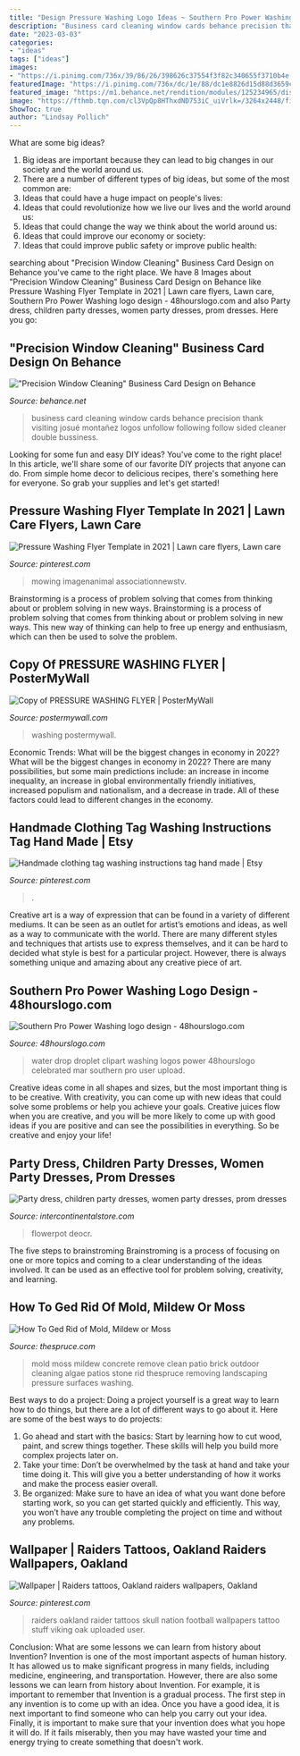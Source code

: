 ```yaml
---
title: "Design Pressure Washing Logo Ideas ~ Southern Pro Power Washing Logo Design"
description: "Business card cleaning window cards behance precision thank visiting josué montañez logos unfollow following follow sided cleaner double bussiness"
date: "2023-03-03"
categories:
- "ideas"
tags: ["ideas"]
images:
- "https://i.pinimg.com/736x/39/86/26/398626c37554f3f82c340655f3710b4e--clothing-tags-hand-made.jpg"
featuredImage: "https://i.pinimg.com/736x/dc/1e/88/dc1e8826d15d88d3659ccc3de191b3b6.jpg"
featured_image: "https://m1.behance.net/rendition/modules/125234965/disp/b22cba034c374b78304bed6b959355fe.jpg"
image: "https://fthmb.tqn.com/cl3VpQp8HThxdND753iC_uiVrlk=/3264x2448/filters:fill(auto,1)/GettyImages-554973785-58db64513df78c5162b78213.jpg"
ShowToc: true
author: "Lindsay Pollich"
---
```



What are some big ideas?
1. Big ideas are important because they can lead to big changes in our society and the world around us.
2. There are a number of different types of big ideas, but some of the most common are: 
3. Ideas that could have a huge impact on people's lives: 
4. Ideas that could revolutionize how we live our lives and the world around us: 
5. Ideas that could change the way we think about the world around us: 
6. Ideas that could improve our economy or society: 
7. Ideas that could improve public safety or improve public health: 


	

		
searching about &quot;Precision Window Cleaning&quot; Business Card Design on Behance you've came to the right place. We have 8 Images about &quot;Precision Window Cleaning&quot; Business Card Design on Behance like Pressure Washing Flyer Template in 2021 | Lawn care flyers, Lawn care, Southern Pro Power Washing logo design - 48hourslogo.com and also Party dress, children party dresses, women party dresses, prom dresses. Here you go:
		
    
## &quot;Precision Window Cleaning&quot; Business Card Design On Behance

<img loading=lazy src="https://m1.behance.net/rendition/modules/125234965/disp/b22cba034c374b78304bed6b959355fe.jpg" onerror="this.onerror=null;this.src='https://tse4.mm.bing.net/th?id=OIP.HgF-8iu-QoeHrdLeFsj7PQHaE8&amp;pid=15.1';" alt="&quot;Precision Window Cleaning&quot; Business Card Design on Behance">

_Source: behance.net_

>business card cleaning window cards behance precision thank visiting josué montañez logos unfollow following follow sided cleaner double bussiness. 

	

Looking for some fun and easy DIY ideas? You've come to the right place! In this article, we'll share some of our favorite DIY projects that anyone can do. From simple home decor to delicious recipes, there's something here for everyone. So grab your supplies and let's get started!

    
## Pressure Washing Flyer Template In 2021 | Lawn Care Flyers, Lawn Care

<img loading=lazy src="https://i.pinimg.com/736x/f4/cc/45/f4cc450bcd9c3d0d2a7236d885ca52ee.jpg" onerror="this.onerror=null;this.src='https://tse3.mm.bing.net/th?id=OIP.O9C5EU6lx-U4l8mlcIbftAHaKe&amp;pid=15.1';" alt="Pressure Washing Flyer Template in 2021 | Lawn care flyers, Lawn care">

_Source: pinterest.com_

>mowing imagenanimal associationnewstv. 

	

Brainstorming is a process of problem solving that comes from thinking about or problem solving in new ways.
Brainstorming is a process of problem solving that comes from thinking about or problem solving in new ways. This new way of thinking can help to free up energy and enthusiasm, which can then be used to solve the problem.

    
## Copy Of PRESSURE WASHING FLYER | PosterMyWall

<img loading=lazy src="https://d1csarkz8obe9u.cloudfront.net/posterpreviews/pressure-washing-flyer-design-template-0066892b4dcfa7215d78a0f8a3a14ad3_screen.jpg?ts=1625561343" onerror="this.onerror=null;this.src='https://tse1.mm.bing.net/th?id=OIP.QGwPCHKpJWSZq1NP4IMZlAHaJl&amp;pid=15.1';" alt="Copy of PRESSURE WASHING FLYER | PosterMyWall">

_Source: postermywall.com_

>washing postermywall. 

	

Economic Trends: What will be the biggest changes in economy in 2022?
What will be the biggest changes in economy in 2022? There are many possibilities, but some main predictions include: an increase in income inequality, an increase in global environmentally friendly initiatives, increased populism and nationalism, and a decrease in trade. All of these factors could lead to different changes in the economy.

    
## Handmade Clothing Tag Washing Instructions Tag Hand Made | Etsy

<img loading=lazy src="https://i.pinimg.com/736x/39/86/26/398626c37554f3f82c340655f3710b4e--clothing-tags-hand-made.jpg" onerror="this.onerror=null;this.src='https://tse4.mm.bing.net/th?id=OIP.Mn5YMSvfKYFBhTOzTHb23AHaJ4&amp;pid=15.1';" alt="Handmade clothing tag washing instructions tag hand made | Etsy">

_Source: pinterest.com_

>. 

	

Creative art is a way of expression that can be found in a variety of different mediums. It can be seen as an outlet for artist’s emotions and ideas, as well as a way to communicate with the world. There are many different styles and techniques that artists use to express themselves, and it can be hard to decided what style is best for a particular project. However, there is always something unique and amazing about any creative piece of art.

    
## Southern Pro Power Washing Logo Design - 48hourslogo.com

<img loading=lazy src="https://www.48hourslogo.com/48hourslogo_data/2019/01/11/WaterDrop1547136657.jpg" onerror="this.onerror=null;this.src='https://tse2.mm.bing.net/th?id=OIP.7RxAxEujhdGaHmzxDPDrEQHaJ4&amp;pid=15.1';" alt="Southern Pro Power Washing logo design - 48hourslogo.com">

_Source: 48hourslogo.com_

>water drop droplet clipart washing logos power 48hourslogo celebrated mar southern pro user upload. 

	

Creative ideas come in all shapes and sizes, but the most important thing is to be creative. With creativity, you can come up with new ideas that could solve some problems or help you achieve your goals. Creative juices flow when you are creative, and you will be more likely to come up with good ideas if you are positive and can see the possibilities in everything. So be creative and enjoy your life!

    
## Party Dress, Children Party Dresses, Women Party Dresses, Prom Dresses

<img loading=lazy src="https://ae01.alicdn.com/kf/HTB1FxDMXE_rK1Rjy0Fcq6zEvVXaD.jpg" onerror="this.onerror=null;this.src='https://tse1.mm.bing.net/th?id=OIP.SFwFDBw9Mas04rJzEHCc8QHaHa&amp;pid=15.1';" alt="Party dress, children party dresses, women party dresses, prom dresses">

_Source: intercontinentalstore.com_

>flowerpot deocr. 

	

The five steps to brainstroming
Brainstroming is a process of focusing on one or more topics and coming to a clear understanding of the ideas involved. It can be used as an effective tool for problem solving, creativity, and learning.

    
## How To Ged Rid Of Mold, Mildew Or Moss

<img loading=lazy src="https://fthmb.tqn.com/cl3VpQp8HThxdND753iC_uiVrlk=/3264x2448/filters:fill(auto,1)/GettyImages-554973785-58db64513df78c5162b78213.jpg" onerror="this.onerror=null;this.src='https://tse4.mm.bing.net/th?id=OIP.puYj6f3iFiS_UpHnUswkgAHaFj&amp;pid=15.1';" alt="How To Ged Rid of Mold, Mildew or Moss">

_Source: thespruce.com_

>mold moss mildew concrete remove clean patio brick outdoor cleaning algae patios stone rid thespruce removing landscaping pressure surfaces washing. 

	

Best ways to do a project:
Doing a project yourself is a great way to learn how to do things, but there are a lot of different ways to go about it. Here are some of the best ways to do projects: 
1. Go ahead and start with the basics: Start by learning how to cut wood, paint, and screw things together. These skills will help you build more complex projects later on. 
2. Take your time: Don’t be overwhelmed by the task at hand and take your time doing it. This will give you a better understanding of how it works and make the process easier overall. 
3. Be organized: Make sure to have an idea of what you want done before starting work, so you can get started quickly and efficiently. This way, you won’t have any trouble completing the project on time and without any problems.

    
## Wallpaper | Raiders Tattoos, Oakland Raiders Wallpapers, Oakland

<img loading=lazy src="https://i.pinimg.com/736x/dc/1e/88/dc1e8826d15d88d3659ccc3de191b3b6.jpg" onerror="this.onerror=null;this.src='https://tse1.mm.bing.net/th?id=OIP.XrDUkCEyhgzpZ9jCoCDcDQHaKZ&amp;pid=15.1';" alt="Wallpaper | Raiders tattoos, Oakland raiders wallpapers, Oakland">

_Source: pinterest.com_

>raiders oakland raider tattoos skull nation football wallpapers tattoo stuff viking oak uploaded user. 

	

Conclusion: What are some lessons we can learn from history about Invention?
Invention is one of the most important aspects of human history. It has allowed us to make significant progress in many fields, including medicine, engineering, and transportation. However, there are also some lessons we can learn from history about Invention. For example, it is important to remember that Invention is a gradual process. The first step in any invention is to come up with an idea. Once you have a good idea, it is next important to find someone who can help you carry out your idea. Finally, it is important to make sure that your invention does what you hope it will do. If it fails miserably, then you may have wasted your time and energy trying to create something that doesn't work.

